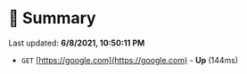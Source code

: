 # 📖 Summary
Last updated: **6/8/2021, 10:50:11 PM**

- `GET` [https://google.com](https://google.com) - **Up** (144ms)
